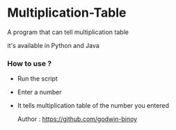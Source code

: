 # Multiplication-Table

A program that can tell multiplication table

it's available in Python and Java 

### How to use ?
- Run the script
- Enter a number
- It tells multiplication table of the number you entered

  Author : https://github.com/godwin-binoy
